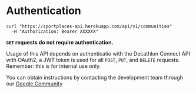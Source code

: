 # Authentication

```shell
curl "https://sportplaces-api.herokuapp.com/api/v1/communities"
  -H "Authorization: Bearer XXXXXX"
```

**`GET` requests do not require authentication.**

Usage of this API depends on authenticatio with the Decathlon Connect API with OAuth2, a JWT token is used for all `POST`,
`PUT`, and `DELETE` requests. Remember: this is for internal use only.

<aside class="notice">
  You can obtain instructions by contacting the development team through our 
  <a href="https://plus.google.com/u/2/communities/110282251333522025242">Google Community</a>
</aside>
